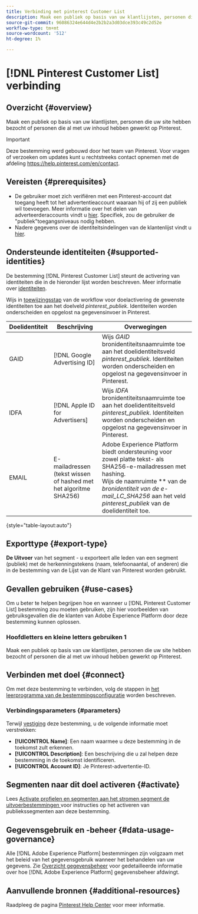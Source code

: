 ```yaml
---
title: Verbinding met pinterest Customer List
description: Maak een publiek op basis van uw klantlijsten, personen die uw site hebben bezocht of personen die al met uw inhoud hebben gewerkt op Pinterest.
source-git-commit: 96086324e644d4e2b2b2a3d03dce393c49c2d52e
workflow-type: tm+mt
source-wordcount: '512'
ht-degree: 1%

---
```


# [!DNL Pinterest Customer List] verbinding

## Overzicht {#overview}

Maak een publiek op basis van uw klantlijsten, personen die uw site hebben bezocht of personen die al met uw inhoud hebben gewerkt op Pinterest.

>[!IMPORTANT]
>
>Deze bestemming werd gebouwd door het team van Pinterest. Voor vragen of verzoeken om updates kunt u rechtstreeks contact opnemen met de afdeling https://help.pinterest.com/en/contact.

## Vereisten {#prerequisites}

* De gebruiker moet zich verifiëren met een Pinterest-account dat toegang heeft tot het advertentieaccount waaraan hij of zij een publiek wil toevoegen. Meer informatie over het delen van adverteerderaccounts vindt u [hier](https://help.pinterest.com/en/business/article/share-and-manage-access-to-your-ad-accounts). Specifiek, zou de gebruiker de &quot;publiek&quot;toegangsniveaus nodig hebben.
* Nadere gegevens over de identiteitsindelingen van de klantenlijst vindt u [hier](https://help.pinterest.com/en/business/article/audience-targeting).


## Ondersteunde identiteiten {#supported-identities}

De bestemming [!DNL Pinterest Customer List] steunt de activering van identiteiten die in de hieronder lijst worden beschreven. Meer informatie over [identiteiten](https://experienceleague.adobe.com/docs/experience-platform/identity/namespaces.html?lang=en#getting-started).

Wijs in [toewijzingsstap](/help/destinations/ui/activate-segment-streaming-destinations.md#mapping) van de workflow voor doelactivering de gewenste identiteiten toe aan het doelveld *pinterest_publiek*. Identiteiten worden onderscheiden en opgelost na gegevensinvoer in Pinterest.

| Doelidentiteit | Beschrijving | Overwegingen |
|---|---|---|
| GAID | [!DNL Google Advertising ID] | Wijs *GAID* bronidentiteitsnaamruimte toe aan het doelidentiteitsveld *pinterest_publiek*. Identiteiten worden onderscheiden en opgelost na gegevensinvoer in Pinterest. |
| IDFA | [!DNL Apple ID for Advertisers] | Wijs *IDFA* bronidentiteitsnaamruimte toe aan het doelidentiteitsveld *pinterest_publiek*. Identiteiten worden onderscheiden en opgelost na gegevensinvoer in Pinterest. |
| EMAIL | E-mailadressen (tekst wissen of hashed met het algoritme SHA256) | Adobe Experience Platform biedt ondersteuning voor zowel platte tekst- als SHA256-e-mailadressen met hashing. <br> Wijs de naamruimte  ** van de  *bronidentiteit van de e-mail_LC_SHA256* aan het veld  *pinterest_publiek* van de doelidentiteit toe. |

{style=&quot;table-layout:auto&quot;}

## Exporttype {#export-type}

**De Uitvoer**  van het segment - u exporteert alle leden van een segment (publiek) met de herkenningstekens (naam, telefoonaantal, of anderen) die in de bestemming van de Lijst van de Klant van Pinterest worden gebruikt.

## Gevallen gebruiken {#use-cases}

Om u beter te helpen begrijpen hoe en wanneer u [!DNL Pinterest Customer List] bestemming zou moeten gebruiken, zijn hier voorbeelden van gebruiksgevallen die de klanten van Adobe Experience Platform door deze bestemming kunnen oplossen.


### Hoofdletters en kleine letters gebruiken 1

Maak een publiek op basis van uw klantlijsten, personen die uw site hebben bezocht of personen die al met uw inhoud hebben gewerkt op Pinterest.

## Verbinden met doel {#connect}

Om met deze bestemming te verbinden, volg de stappen in [het leerprogramma van de bestemmingsconfiguratie](../../ui/connect-destination.md) worden beschreven.



### Verbindingsparameters {#parameters}

Terwijl [vestiging](../../ui/connect-destination.md) deze bestemming, u de volgende informatie moet verstrekken:

* **[!UICONTROL Name]**: Een naam waarmee u deze bestemming in de toekomst zult erkennen.
* **[!UICONTROL Description]**: Een beschrijving die u zal helpen deze bestemming in de toekomst identificeren.
* **[!UICONTROL Account ID]**: Je Pinterest-advertentie-ID.

## Segmenten naar dit doel activeren {#activate}

Lees [Activate profielen en segmenten aan het stromen segment de uitvoerbestemmingen ](/help/destinations/ui/activate-segment-streaming-destinations.md) voor instructies op het activeren van publiekssegmenten aan deze bestemming.

## Gegevensgebruik en -beheer {#data-usage-governance}

Alle [!DNL Adobe Experience Platform] bestemmingen zijn volgzaam met het beleid van het gegevensgebruik wanneer het behandelen van uw gegevens. Zie [Overzicht gegevensbeheer](https://experienceleague.adobe.com/docs/experience-platform/data-governance/home.html) voor gedetailleerde informatie over hoe [!DNL Adobe Experience Platform] gegevensbeheer afdwingt.

## Aanvullende bronnen {#additional-resources}

Raadpleeg de pagina [Pinterest Help Center](https://help.pinterest.com/en/business/article/audience-targeting) voor meer informatie.

